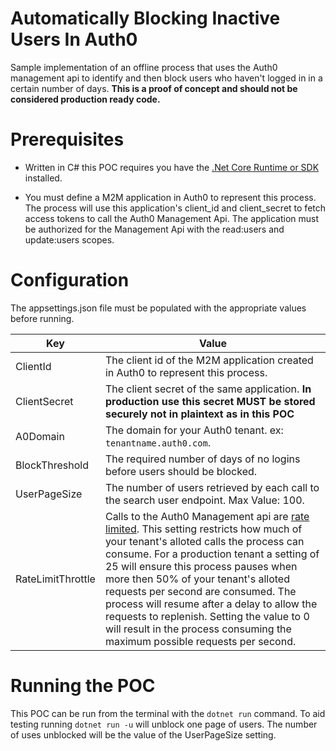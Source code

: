 # Automatically Blocking Inactive Users In Auth0

Sample implementation of an offline process that uses the Auth0 management api to identify and then block users who haven't logged in in a certain number of days. **This is a proof of concept and should not be considered production ready code.**

# Prerequisites

- Written in C# this POC requires you have the [.Net Core Runtime or SDK](https://docs.microsoft.com/en-us/dotnet/core/install/dependencies?tabs=netcore30&pivots=os-macos) installed.

- You must define a M2M application in Auth0 to represent this process. The process will use this application's client_id and client_secret to fetch access tokens to call the Auth0 Management Api. The application must be authorized for the Management Api with the read:users and update:users scopes.

# Configuration

The appsettings.json file must be populated with the appropriate values before running.

| Key               | Value                                                                                                                                                                                                                                                                                                                                                                                                                                                                                                                            |
| ----------------- | -------------------------------------------------------------------------------------------------------------------------------------------------------------------------------------------------------------------------------------------------------------------------------------------------------------------------------------------------------------------------------------------------------------------------------------------------------------------------------------------------------------------------------- |
| ClientId          | The client id of the M2M application created in Auth0 to represent this process.                                                                                                                                                                                                                                                                                                                                                                                                                                                 |
| ClientSecret      | The client secret of the same application. **In production use this secret MUST be stored securely not in plaintext as in this POC**                                                                                                                                                                                                                                                                                                                                                                                             |
| A0Domain          | The domain for your Auth0 tenant. ex: `tenantname.auth0.com`.                                                                                                                                                                                                                                                                                                                                                                                                                                                                    |
| BlockThreshold    | The required number of days of no logins before users should be blocked.                                                                                                                                                                                                                                                                                                                                                                                                                                                         |
| UserPageSize      | The number of users retrieved by each call to the search user endpoint. Max Value: 100.                                                                                                                                                                                                                                                                                                                                                                                                                                          |
| RateLimitThrottle | Calls to the Auth0 Management api are [rate limited](https://auth0.com/docs/policies/rate-limits). This setting restricts how much of your tenant's alloted calls the process can consume. For a production tenant a setting of 25 will ensure this process pauses when more then 50% of your tenant's alloted requests per second are consumed. The process will resume after a delay to allow the requests to replenish. Setting the value to 0 will result in the process consuming the maximum possible requests per second. |

# Running the POC

This POC can be run from the terminal with the `dotnet run` command. To aid testing running `dotnet run -u` will unblock one page of users. The number of uses unblocked will be the value of the UserPageSize setting.
